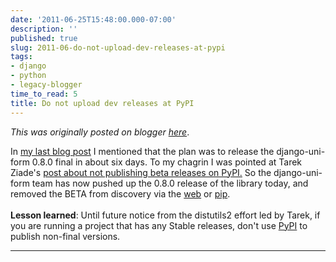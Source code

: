 ```yaml
---
date: '2011-06-25T15:48:00.000-07:00'
description: ''
published: true
slug: 2011-06-do-not-upload-dev-releases-at-pypi
tags:
- django
- python
- legacy-blogger
time_to_read: 5
title: Do not upload dev releases at PyPI
---
```


*This was originally posted on blogger [here](https://pydanny.blogspot.com/2011/06/do-not-upload-dev-releases-at-pypi.html)*.

In <a href="http://pydanny.blogspot.com/2011/06/announcing-django-uni-form-080-beta.html">my last blog post</a> I mentioned that the plan was to release the django-uni-form 0.8.0 final in about six days. To my chagrin I was pointed at Tarek Ziade's <a href="http://tarekziade.wordpress.com/2011/02/15/do-not-upload-dev-releases-at-pypi/">post about not publishing beta releases on PyPI.</a>&nbsp;So the django-uni-form team has now pushed up the 0.8.0 release of the library today, and removed the BETA from discovery via the <a href="http://djangopackages.com/packages/p/django-uni-form/">web</a> or <a href="http://pypi.python.org/pypi/pip">pip</a>.<br /><br /><b>Lesson learned</b>: Until future notice from the distutils2 effort led by Tarek, if you are running a project that has any Stable releases, don't use <a href="http://pypi.python.org/pypi">PyPI</a> to publish non-final versions.

---

